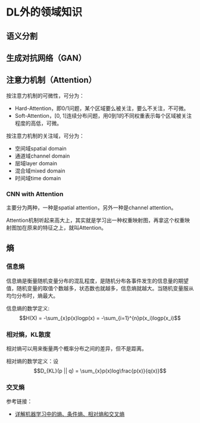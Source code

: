# DL外的领域知识

## 语义分割


## 生成对抗网络（GAN）




## 注意力机制（Attention）

按注意力机制的可微性，可分为：
- Hard-Attention，即0/1问题，某个区域要么被关注，要么不关注，不可微。
- Soft-Attention，[0, 1]连续分布问题，用0到1的不同权重表示每个区域被关注程度的高低，可微。


按注意力机制的关注域，可分为：
- 空间域spatial domain
- 通道域channel domain
- 层域layer domain
- 混合域mixed domain
- 时间域time domain

### CNN with Attention

主要分为两种，一种是spatial attention，另外一种是channel attention。


Attention机制听起来高大上，其实就是学习出一种权重映射图，再拿这个权重映射图加在原来的特征之上，就叫Attention。




## 熵

### 信息熵

信息熵是衡量随机变量分布的混乱程度，是随机分布各事件发生的信息量的期望值，随机变量的取值个数越多，状态数也就越多，信息熵就越大。当随机变量服从均匀分布时，熵最大。

信息熵的数学定义:
$$H(X) = -\sum_{x}p(x)logp(x) = -\sum_{i=1}^{n}p(x_i)logp(x_i)$$

### 相对熵，KL散度

相对熵可以用来衡量两个概率分布之间的差异，但不是距离。

相对熵的数学定义：设
$$D_{KL}(p || q) = \sum_{x}p(x)log\frac{p(x)}{q(x)}$$




### 交叉熵




参考链接：
- [详解机器学习中的熵、条件熵、相对熵和交叉熵](https://www.cnblogs.com/kyrieng/p/8694705.html)






